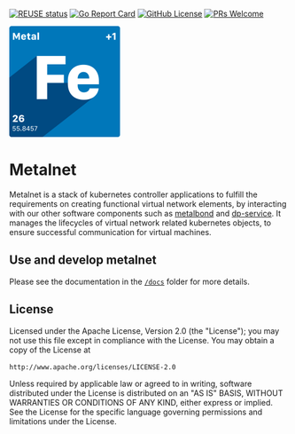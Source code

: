 [![REUSE status](https://api.reuse.software/badge/github.com/ironcore-dev/metalnet)](https://api.reuse.software/info/github.com/ironcore-dev/metalnet)
[![Go Report Card](https://goreportcard.com/badge/github.com/ironcore-dev/metalnet)](https://goreportcard.com/report/github.com/ironcore-dev/metalnet)
[![GitHub License](https://img.shields.io/static/v1?label=License&message=Apache-2.0&color=blue)](LICENSE)
[![PRs Welcome](https://img.shields.io/badge/PRs-welcome-brightgreen.svg)](https://makeapullrequest.com)

<img src="docs/assets/logo.svg" alt="IronCore Logo" width="200" />

# Metalnet
Metalnet is a stack of kubernetes controller applications to fulfill the requirements on creating functional virtual network elements, by interacting with our other software components such as [metalbond](https://github.com/ironcore-dev/metalbond) and [dp-service](https://github.com/ironcore-dev/net-dpservice). It manages the lifecycles of virtual network related kubernetes objects, to ensure successful communication for virtual machines.

## Use and develop metalnet
Please see the documentation in the [`/docs`](./docs) folder for more details.

## License
Licensed under the Apache License, Version 2.0 (the "License");
you may not use this file except in compliance with the License.
You may obtain a copy of the License at

    http://www.apache.org/licenses/LICENSE-2.0

Unless required by applicable law or agreed to in writing, software
distributed under the License is distributed on an "AS IS" BASIS,
WITHOUT WARRANTIES OR CONDITIONS OF ANY KIND, either express or implied.
See the License for the specific language governing permissions and
limitations under the License.

